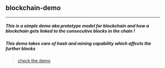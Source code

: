 ## blockchain-demo
<hr/>

##### This is a simple demo aka prototype model for blockchain and how a blockchain gets linked to the consecutive blocks in the chain !
##### This demo takes care of hash and mining capability which affects the further blocks

> [check the demo](https://iamrahulrnair.github.io/blockchain-demo/bitcoin/index.html)
